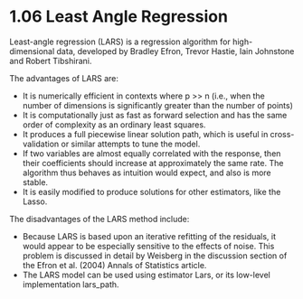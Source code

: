 1.06 Least Angle Regression
===============================

Least-angle regression (LARS) is a regression algorithm for high-dimensional data, developed by Bradley Efron, Trevor Hastie, Iain Johnstone and Robert Tibshirani.

The advantages of LARS are:
- It is numerically efficient in contexts where p >> n (i.e., when the number of dimensions is significantly greater than the number of points)
- It is computationally just as fast as forward selection and has the same order of complexity as an ordinary least squares.
- It produces a full piecewise linear solution path, which is useful in cross-validation or similar attempts to tune the model.
- If two variables are almost equally correlated with the response, then their coefficients should increase at approximately the same rate. The algorithm thus behaves as intuition would expect, and also is more stable.
- It is easily modified to produce solutions for other estimators, like the Lasso.

The disadvantages of the LARS method include:
- Because LARS is based upon an iterative refitting of the residuals, it would appear to be especially sensitive to the effects of noise. This problem is discussed in detail by Weisberg in the discussion section of the Efron et al. (2004) Annals of Statistics article.
- The LARS model can be used using estimator Lars, or its low-level implementation lars_path.
